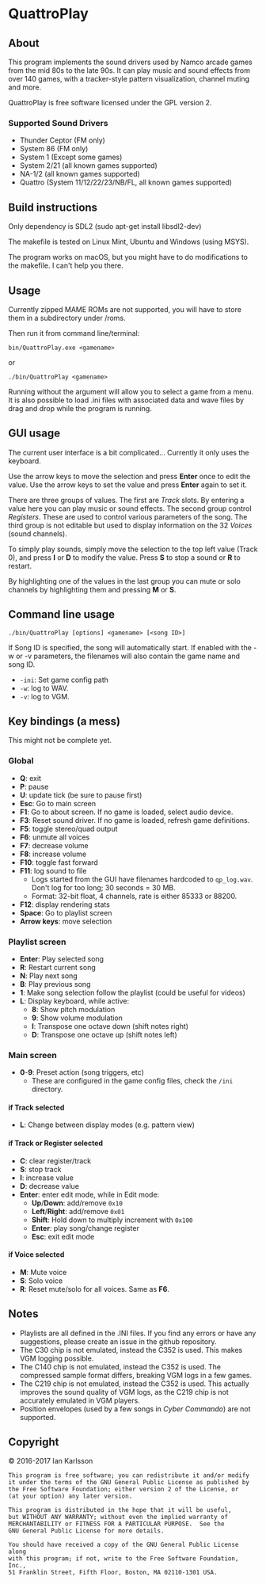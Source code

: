 # QuattroPlay

## About

This program implements the sound drivers used by Namco arcade games from the mid 80s to the late 90s. It can play music and sound effects from over 140 games, with a tracker-style pattern visualization, channel muting and more.

QuattroPlay is free software licensed under the GPL version 2.

### Supported Sound Drivers

*   Thunder Ceptor (FM only)
*   System 86 (FM only)
*   System 1 (Except some games)
*   System 2/21 (all known games supported)
*   NA-1/2 (all known games supported)
*   Quattro (System 11/12/22/23/NB/FL, all known games supported)

## Build instructions

Only dependency is SDL2 (sudo apt-get install libsdl2-dev)

The makefile is tested on Linux Mint, Ubuntu and Windows (using MSYS).

The program works on macOS, but you might have to do modifications to the makefile. I can't help you there.

## Usage

Currently zipped MAME ROMs are not supported, you will have to store them in a subdirectory under /roms.

Then run it from command line/terminal:

	bin/QuattroPlay.exe <gamename>
or

	./bin/QuattroPlay <gamename>
 
Running without the <gamename> argument will allow you to select a game from a menu. It is also possible to load .ini files with associated data and wave files by drag and drop while the program is running.

## GUI usage

The current user interface is a bit complicated... Currently it only uses the keyboard.

Use the arrow keys to move the selection and press __Enter__ once to edit the value. Use the arrow keys to set the value and press __Enter__ again to set it.

There are three groups of values. The first are _Track_ slots. By entering a value here you can play music or sound effects. The second group control _Registers_. These are used to control various parameters of the song. The third group is not editable but used to display information on the 32 _Voices_ (sound channels).

To simply play sounds, simply move the selection to the top left value (Track 0), and press __I__ or __D__ to modify the value. Press __S__ to stop a sound or __R__ to restart.

By highlighting one of the values in the last group you can mute or solo channels by highlighting them and pressing __M__ or __S__.

## Command line usage

	./bin/QuattroPlay [options] <gamename> [<song ID>]

If Song ID is specified, the song will automatically start. If enabled with
the -w or -v parameters, the filenames will also contain the game name and
song ID.
 
*	`-ini`: Set game config path
*	`-w`: log to WAV.
*	`-v`: log to VGM.
 
## Key bindings (a mess)

This might not be complete yet.
 
###	Global

*	__Q__: exit
*	__P__: pause
*	__U__: update tick (be sure to pause first)
*	__Esc__: Go to main screen
*	__F1__: Go to about screen. If no game is loaded, select audio device.
*	__F3__: Reset sound driver. If no game is loaded, refresh game definitions.
*	__F5__: toggle stereo/quad output
*	__F6__: unmute all voices
*	__F7__: decrease volume
*	__F8__: increase volume
*	__F10__: toggle fast forward
*	__F11__: log sound to file
	*	Logs started from the GUI have filenames hardcoded to `qp_log.wav`. Don't log for too long; 30 seconds = 30 MB.
	*	Format: 32-bit float, 4 channels, rate is either 85333 or 88200.
*	__F12__: display rendering stats
*	__Space__: Go to playlist screen
*	__Arrow keys__: move selection

### Playlist screen

*	__Enter__: Play selected song
*	__R__: Restart current song
*	__N__: Play next song
*	__B__: Play previous song
*   __1__: Make song selection follow the playlist (could be useful for videos)
*	__L__: Display keyboard, while active:
	*	__8__: Show pitch modulation
	*	__9__: Show volume modulation
	*   __I__: Transpose one octave down (shift notes right)
	*   __D__: Transpose one octave up (shift notes left)

### Main screen

*	__0__-__9__: Preset action (song triggers, etc)
	*	These are configured in the game config files, check the `/ini` directory.
	
#### if Track selected

*	__L__: Change between display modes (e.g. pattern view)

#### if Track or Register selected

*	__C__: clear register/track
*	__S__: stop track
*	__I__: increase value
*	__D__: decrease value
*	__Enter__: enter edit mode, while in Edit mode:
	*	__Up__/__Down__: add/remove `0x10`
	*	__Left__/__Right__: add/remove `0x01`
	*	__Shift__: Hold down to multiply increment with `0x100`
	*	__Enter__: play song/change register
	*	__Esc__: exit edit mode

#### if Voice selected

*	__M__: Mute voice
*	__S__: Solo voice
*	__R__: Reset mute/solo for all voices. Same as __F6__.

## Notes

*	Playlists are all defined in the .INI files. If you find any errors or have any suggestions, please create an issue in the github repository.
*   The C30 chip is not emulated, instead the C352 is used. This makes VGM logging possible.
*   The C140 chip is not emulated, instead the C352 is used. The compressed sample format differs, breaking VGM logs in a few games.
*   The C219 chip is not emulated, instead the C352 is used. This actually improves the sound quality of VGM logs, as the C219 chip is not accurately emulated in VGM players.
*	Position envelopes (used by a few songs in _Cyber Commando_) are not supported.

## Copyright

&copy; 2016-2017 Ian Karlsson

    This program is free software; you can redistribute it and/or modify
    it under the terms of the GNU General Public License as published by
    the Free Software Foundation; either version 2 of the License, or
    (at your option) any later version.

    This program is distributed in the hope that it will be useful,
    but WITHOUT ANY WARRANTY; without even the implied warranty of
    MERCHANTABILITY or FITNESS FOR A PARTICULAR PURPOSE.  See the
    GNU General Public License for more details.

    You should have received a copy of the GNU General Public License along
    with this program; if not, write to the Free Software Foundation, Inc.,
    51 Franklin Street, Fifth Floor, Boston, MA 02110-1301 USA.
